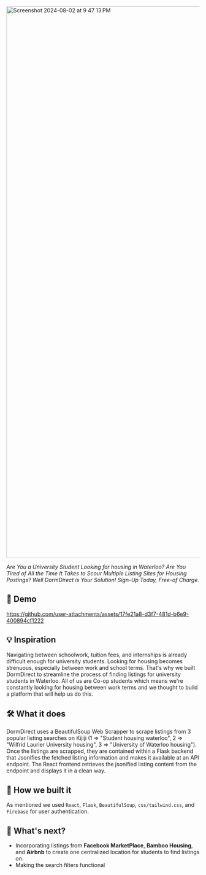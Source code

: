 <img width="1438" alt="Screenshot 2024-08-02 at 9 47 13 PM" src="https://github.com/user-attachments/assets/bc1f1bda-feaf-42a3-8b9c-c1896ff20e61">


_Are You a University Student Looking for housing in Waterloo? Are You Tired of All the Time It Takes to Scour Multiple Listing Sites for Housing Postings? Well DormDirect is Your Solution! Sign-Up Today, Free-of Charge._

## 🎥 Demo
https://github.com/user-attachments/assets/17fe21a8-d3f7-481d-b6e9-400894cf1222


## 💡 Inspiration
Navigating between schoolwork, tuition fees, and internships is already difficult enough for university students. Looking for housing becomes strenuous, especially between work and school terms. That's why we built DormDirect to streamline the process of finding listings for university students in Waterloo. All of us are Co-op students which means we're constantly looking for housing between work terms and we thought to build a platform that will help us do this. 

## 🛠️ What it does
DormDirect uses a BeautifulSoup Web Scrapper to scrape listings from 3 popular listing searches on Kijiji (1 => "Student housing waterloo", 2 => "Wilfrid Laurier University housing", 3 => "University of Waterloo housing"). Once the listings are scrapped, they are contained within a Flask backend that Jsonifies the fetched listing information and makes it available at an API endpoint. The React frontend  retrieves the jsonified listing content from the endpoint and displays it in a clean way.      

## 🧰 How we built it
As mentioned we used ```React```, ```Flask```, ```BeautifulSoup```, ```css/tailwind.css```, and ```Firebase``` for user authentication.

## 🔮 What's next?
- Incorporating listings from **Facebook MarketPlace**, **Bamboo Housing**, and **Airbnb** to create one centralized location for students to find listings on.
- Making the search filters functional 
